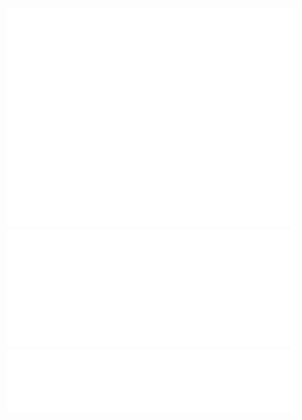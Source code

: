 ![Metrics](/github-metrics.svg)
![Metrics](/metrics.plugin.isocalendar.svg)
![Metrics](/metrics.plugin.languages.svg)
